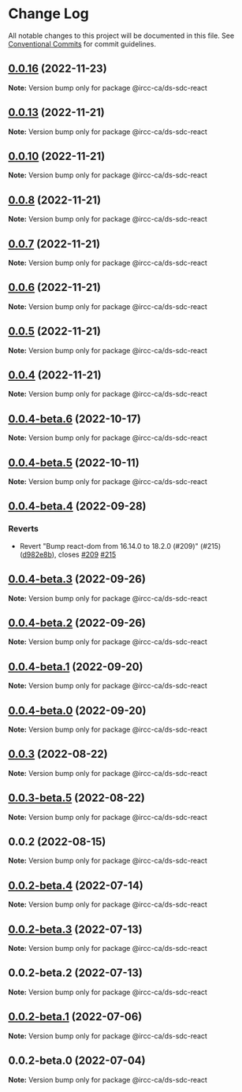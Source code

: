 # Change Log

All notable changes to this project will be documented in this file.
See [Conventional Commits](https://conventionalcommits.org) for commit guidelines.

## [0.0.16](https://github.com/IRCC-ca/ds-sdc/compare/@ircc-ca/ds-sdc-react@0.0.13...@ircc-ca/ds-sdc-react@0.0.16) (2022-11-23)

**Note:** Version bump only for package @ircc-ca/ds-sdc-react

## [0.0.13](https://github.com/IRCC-ca/ds-sdc/compare/@ircc-ca/ds-sdc-react@0.0.10...@ircc-ca/ds-sdc-react@0.0.13) (2022-11-21)

**Note:** Version bump only for package @ircc-ca/ds-sdc-react

## [0.0.10](https://github.com/IRCC-ca/ds-sdc/compare/@ircc-ca/ds-sdc-react@0.0.8...@ircc-ca/ds-sdc-react@0.0.10) (2022-11-21)

**Note:** Version bump only for package @ircc-ca/ds-sdc-react

## [0.0.8](https://github.com/IRCC-ca/ds-sdc/compare/@ircc-ca/ds-sdc-react@0.0.7...@ircc-ca/ds-sdc-react@0.0.8) (2022-11-21)

**Note:** Version bump only for package @ircc-ca/ds-sdc-react

## [0.0.7](https://github.com/IRCC-ca/ds-sdc/compare/@ircc-ca/ds-sdc-react@0.0.6...@ircc-ca/ds-sdc-react@0.0.7) (2022-11-21)

**Note:** Version bump only for package @ircc-ca/ds-sdc-react

## [0.0.6](https://github.com/IRCC-ca/ds-sdc/compare/@ircc-ca/ds-sdc-react@0.0.5...@ircc-ca/ds-sdc-react@0.0.6) (2022-11-21)

**Note:** Version bump only for package @ircc-ca/ds-sdc-react

## [0.0.5](https://github.com/IRCC-ca/ds-sdc/compare/@ircc-ca/ds-sdc-react@0.0.4...@ircc-ca/ds-sdc-react@0.0.5) (2022-11-21)

**Note:** Version bump only for package @ircc-ca/ds-sdc-react

## [0.0.4](https://github.com/IRCC-ca/ds-sdc/compare/@ircc-ca/ds-sdc-react@0.0.3...@ircc-ca/ds-sdc-react@0.0.4) (2022-11-21)

**Note:** Version bump only for package @ircc-ca/ds-sdc-react

## [0.0.4-beta.6](https://github.com/IRCC-ca/ds-sdc/compare/@ircc-ca/ds-sdc-react@0.0.4-beta.5...@ircc-ca/ds-sdc-react@0.0.4-beta.6) (2022-10-17)

**Note:** Version bump only for package @ircc-ca/ds-sdc-react

## [0.0.4-beta.5](https://github.com/IRCC-ca/ds-sdc/compare/@ircc-ca/ds-sdc-react@0.0.4-beta.4...@ircc-ca/ds-sdc-react@0.0.4-beta.5) (2022-10-11)

**Note:** Version bump only for package @ircc-ca/ds-sdc-react

## [0.0.4-beta.4](https://github.com/IRCC-ca/ds-sdc/compare/@ircc-ca/ds-sdc-react@0.0.4-beta.3...@ircc-ca/ds-sdc-react@0.0.4-beta.4) (2022-09-28)

### Reverts

-   Revert "Bump react-dom from 16.14.0 to 18.2.0 (#209)" (#215) ([d982e8b](https://github.com/IRCC-ca/ds-sdc/commit/d982e8b3c51d8e6933355f89aa89ca1bbe5ebe06)), closes [#209](https://github.com/IRCC-ca/ds-sdc/issues/209) [#215](https://github.com/IRCC-ca/ds-sdc/issues/215)

## [0.0.4-beta.3](https://github.com/IRCC-ca/ds-sdc/compare/@ircc-ca/ds-sdc-react@0.0.4-beta.2...@ircc-ca/ds-sdc-react@0.0.4-beta.3) (2022-09-26)

**Note:** Version bump only for package @ircc-ca/ds-sdc-react

## [0.0.4-beta.2](https://github.com/IRCC-ca/ds-sdc/compare/@ircc-ca/ds-sdc-react@0.0.4-beta.1...@ircc-ca/ds-sdc-react@0.0.4-beta.2) (2022-09-26)

**Note:** Version bump only for package @ircc-ca/ds-sdc-react

## [0.0.4-beta.1](https://github.com/IRCC-ca/ds-sdc/compare/@ircc-ca/ds-sdc-react@0.0.4-beta.0...@ircc-ca/ds-sdc-react@0.0.4-beta.1) (2022-09-20)

**Note:** Version bump only for package @ircc-ca/ds-sdc-react

## [0.0.4-beta.0](https://github.com/IRCC-ca/ds-sdc/compare/@ircc-ca/ds-sdc-react@0.0.3...@ircc-ca/ds-sdc-react@0.0.4-beta.0) (2022-09-20)

**Note:** Version bump only for package @ircc-ca/ds-sdc-react

## [0.0.3](https://github.com/IRCC-ca/ds-sdc/compare/@ircc-ca/ds-sdc-react@0.0.3-beta.5...@ircc-ca/ds-sdc-react@0.0.3) (2022-08-22)

**Note:** Version bump only for package @ircc-ca/ds-sdc-react

## [0.0.3-beta.5](https://github.com/IRCC-ca/ds-sdc/compare/@ircc-ca/ds-sdc-react@0.0.2...@ircc-ca/ds-sdc-react@0.0.3-beta.5) (2022-08-22)

**Note:** Version bump only for package @ircc-ca/ds-sdc-react

## 0.0.2 (2022-08-15)

**Note:** Version bump only for package @ircc-ca/ds-sdc-react

## [0.0.2-beta.4](https://github.com/IRCC-ca/ds-sdc/compare/@ircc-ca/ds-sdc-react@0.0.2-beta.3...@ircc-ca/ds-sdc-react@0.0.2-beta.4) (2022-07-14)

**Note:** Version bump only for package @ircc-ca/ds-sdc-react

## [0.0.2-beta.3](https://github.com/IRCC-ca/ds-sdc/compare/@ircc-ca/ds-sdc-react@0.0.2-beta.2...@ircc-ca/ds-sdc-react@0.0.2-beta.3) (2022-07-13)

**Note:** Version bump only for package @ircc-ca/ds-sdc-react

## 0.0.2-beta.2 (2022-07-13)

**Note:** Version bump only for package @ircc-ca/ds-sdc-react

## [0.0.2-beta.1](https://github.com/IRCC-ca/ds-sdc/compare/@ircc-ca/ds-sdc-react@0.0.2-beta.0...@ircc-ca/ds-sdc-react@0.0.2-beta.1) (2022-07-06)

**Note:** Version bump only for package @ircc-ca/ds-sdc-react

## 0.0.2-beta.0 (2022-07-04)

**Note:** Version bump only for package @ircc-ca/ds-sdc-react
